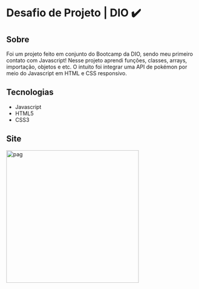 # Desafio de Projeto | DIO ✔️

## Sobre

<p>Foi um projeto feito em conjunto do Bootcamp da DIO, sendo meu primeiro contato com Javascript! Nesse projeto aprendi funções, classes, arrays, importação, objetos e etc. O intuito foi integrar uma API de pokémon por meio do Javascript em HTML e CSS responsivo.</p>

## Tecnologias

- Javascript
- HTML5
- CSS3

## Site

<img height="350rem" alt="pag" src="https://user-images.githubusercontent.com/114195361/209400507-8e480c59-69ac-4d42-85ab-1b30d1278e07.gif">
